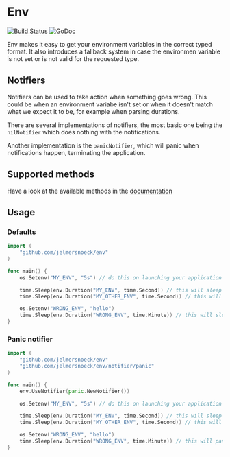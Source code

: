 # Env

[![Build Status](https://travis-ci.org/jelmersnoeck/env.svg?branch=master)](https://travis-ci.org/jelmersnoeck/env)
[![GoDoc](https://godoc.org/github.com/jelmersnoeck/env?status.svg)](https://godoc.org/github.com/jelmersnoeck/env)

Env makes it easy to get your environment variables in the correct typed format.
It also introduces a fallback system in case the environmen variable is not set
or is not valid for the requested type.

## Notifiers

Notifiers can be used to take action when something goes wrong. This could be
when an environment variabe isn't set or when it doesn't match what we expect
it to be, for example when parsing durations.

There are several implementations of notifiers, the most basic one being the
`nilNotifier` which does nothing with the notifications.

Another implementation is the `panicNotifier`, which will panic when
notifications happen, terminating the application.

## Supported methods

Have a look at the available methods in the [documentation](https://godoc.org/github.com/jelmersnoeck/env)

## Usage

### Defaults

```go
import (
    "github.com/jelmersnoeck/env"
)

func main() {
    os.Setenv("MY_ENV", "5s") // do this on launching your application

    time.Sleep(env.Duration("MY_ENV", time.Second)) // this will sleep for 5 seconds
    time.Sleep(env.Duration("MY_OTHER_ENV", time.Second)) // this will sleep for a second

    os.Setenv("WRONG_ENV", "hello")
    time.Sleep(env.Duration("WRONG_ENV", time.Minute)) // this will sleep for a minute
}
```

### Panic notifier

```go
import (
    "github.com/jelmersnoeck/env"
    "github.com/jelmersnoeck/env/notifier/panic"
)

func main() {
    env.UseNotifier(panic.NewNotifier())

    os.Setenv("MY_ENV", "5s") // do this on launching your application

    time.Sleep(env.Duration("MY_ENV", time.Second)) // this will sleep for 5 seconds
    time.Sleep(env.Duration("MY_OTHER_ENV", time.Second)) // this will panic because the env is not set

    os.Setenv("WRONG_ENV", "hello")
    time.Sleep(env.Duration("WRONG_ENV", time.Minute)) // this will panic because the env is not a duration
}
```
